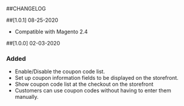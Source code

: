 ##CHANGELOG

##[1.0.1] 08-25-2020
- Compatible with Magento 2.4

##[1.0.0] 02-03-2020
### Added
- Enable/Disable the coupon code list.
- Set up coupon information fields to be displayed on the storefront.
- Show coupon code list at the checkout on the storefront
- Customers can use coupon codes without having to enter them manually.
